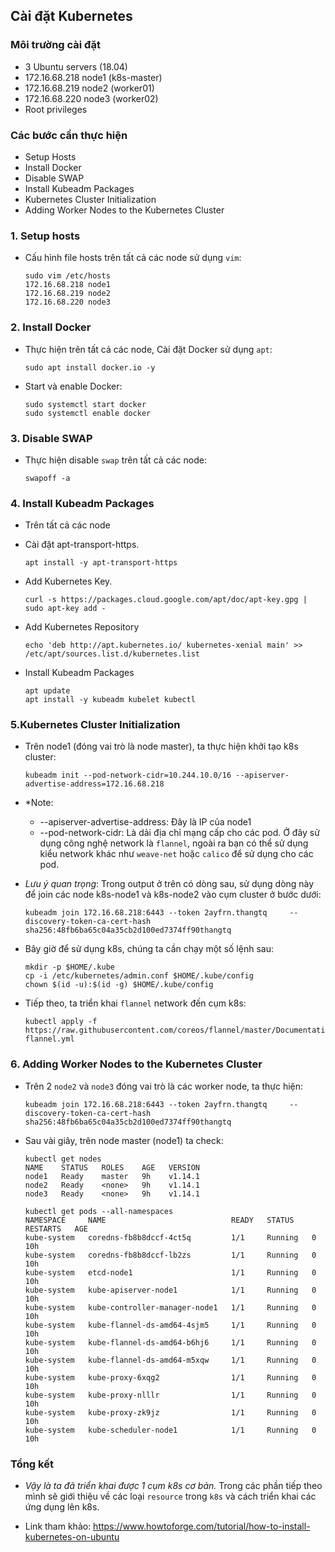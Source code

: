 ## Cài đặt Kubernetes

### Môi trường cài đặt

- 3 Ubuntu servers (18.04)
- 172.16.68.218 node1 (k8s-master)
- 172.16.68.219 node2 (worker01)
- 172.16.68.220 node3 (worker02)
- Root privileges

### Các bước cần thực hiện

- Setup Hosts
- Install Docker
- Disable SWAP
- Install Kubeadm Packages
- Kubernetes Cluster Initialization
- Adding Worker Nodes to the Kubernetes Cluster

### 1. Setup hosts

- Cấu hình file hosts trên tất cả các node sử dụng `vim`:

  ```
  sudo vim /etc/hosts
  172.16.68.218 node1
  172.16.68.219 node2
  172.16.68.220 node3
  ```
### 2. Install Docker

- Thực hiện trên tất cả các node, Cài đặt Docker sử dụng `apt`:

  ```
  sudo apt install docker.io -y
  ```
  
- Start và enable Docker:

  ```
  sudo systemctl start docker
  sudo systemctl enable docker
  ```
  
### 3. Disable SWAP

- Thực hiện disable `swap` trên tất cả các node:
 
  ```
  swapoff -a
  ```

### 4. Install Kubeadm Packages

- Trên tất cả các node

- Cài đặt apt-transport-https.

  ```
  apt install -y apt-transport-https
  ```

- Add Kubernetes Key.

  ```
  curl -s https://packages.cloud.google.com/apt/doc/apt-key.gpg | sudo apt-key add -
  ```

- Add Kubernetes Repository

  ```
  echo 'deb http://apt.kubernetes.io/ kubernetes-xenial main' >> /etc/apt/sources.list.d/kubernetes.list
  ```
 
- Install Kubeadm Packages

  ```
  apt update
  apt install -y kubeadm kubelet kubectl
  ```
### 5.Kubernetes Cluster Initialization

- Trên node1 (đóng vai trò là node master), ta thực hiện khởi tạo k8s cluster:
  
  ```
  kubeadm init --pod-network-cidr=10.244.10.0/16 --apiserver-advertise-address=172.16.68.218
  ```
- *Note:
	
	* --apiserver-advertise-address: Đây là IP của node1
	* --pod-network-cidr: Là dải địa chỉ mạng cấp cho các pod. Ở đây sử dụng công nghệ network là `flannel`, ngoài ra bạn có thể sử dụng kiểu network khác như `weave-net` hoặc `calico` để sử dụng cho các pod.

- *Lưu ý quan trọng*: Trong output ở trên có dòng sau, sử dụng dòng này để join các node k8s-node1 và k8s-node2 vào cụm cluster ở bước dưới:
   
   ```
   kubeadm join 172.16.68.218:6443 --token 2ayfrn.thangtq     --discovery-token-ca-cert-hash sha256:48fb6ba65c04a35cb2d100ed7374ff90thangtq
   ```
- Bây giờ để sử dụng k8s, chúng ta cần chạy một số lệnh sau:

  ```
  mkdir -p $HOME/.kube
  cp -i /etc/kubernetes/admin.conf $HOME/.kube/config
  chown $(id -u):$(id -g) $HOME/.kube/config
  ```
- Tiếp theo, ta triển khai `flannel` network đến cụm k8s:

  ```
  kubectl apply -f https://raw.githubusercontent.com/coreos/flannel/master/Documentation/kube-flannel.yml
  ```

### 6. Adding Worker Nodes to the Kubernetes Cluster

- Trên 2 `node2` và `node3` đóng vai trò là các worker node, ta thực hiện:

  ```
  kubeadm join 172.16.68.218:6443 --token 2ayfrn.thangtq     --discovery-token-ca-cert-hash sha256:48fb6ba65c04a35cb2d100ed7374ff90thangtq
  ```

- Sau vài giây, trên node master (node1) ta check:

  ```
  kubectl get nodes
  NAME    STATUS   ROLES    AGE   VERSION
  node1   Ready    master   9h    v1.14.1
  node2   Ready    <none>   9h    v1.14.1
  node3   Ready    <none>   9h    v1.14.1
  
  kubectl get pods --all-namespaces
  NAMESPACE     NAME                            READY   STATUS    RESTARTS   AGE
  kube-system   coredns-fb8b8dccf-4ct5q         1/1     Running   0          10h
  kube-system   coredns-fb8b8dccf-lb2zs         1/1     Running   0          10h
  kube-system   etcd-node1                      1/1     Running   0          10h
  kube-system   kube-apiserver-node1            1/1     Running   0          10h
  kube-system   kube-controller-manager-node1   1/1     Running   0          10h
  kube-system   kube-flannel-ds-amd64-4sjm5     1/1     Running   0          10h
  kube-system   kube-flannel-ds-amd64-b6hj6     1/1     Running   0          10h
  kube-system   kube-flannel-ds-amd64-m5xqw     1/1     Running   0          10h
  kube-system   kube-proxy-6xqg2                1/1     Running   0          10h
  kube-system   kube-proxy-nlllr                1/1     Running   0          10h
  kube-system   kube-proxy-zk9jz                1/1     Running   0          10h
  kube-system   kube-scheduler-node1            1/1     Running   0          10h
  ```
  
### Tổng kết

- *Vậy là ta đã triển khai được 1 cụm k8s cơ bản.* Trong các phần tiếp theo mình sẽ giới thiệu về các loại `resource` trong `k8s` và cách triển khai các ứng dụng lên k8s.

- Link tham khảo: https://www.howtoforge.com/tutorial/how-to-install-kubernetes-on-ubuntu


